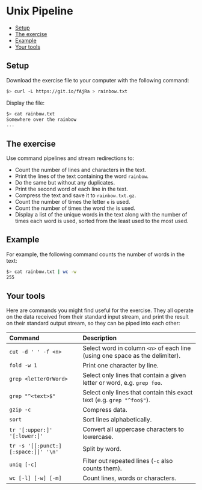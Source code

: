 # Unix Pipeline

<!-- START doctoc generated TOC please keep comment here to allow auto update -->
<!-- DON'T EDIT THIS SECTION, INSTEAD RE-RUN doctoc TO UPDATE -->

- [Setup](#setup)
- [The exercise](#the-exercise)
- [Example](#example)
- [Your tools](#your-tools)

<!-- END doctoc generated TOC please keep comment here to allow auto update -->

## Setup

Download the exercise file to your computer with the following command:

```bash
$> curl -L https://git.io/fAjRa > rainbow.txt
```

Display the file:

```bash
$> cat rainbow.txt
Somewhere over the rainbow
...
```

## The exercise

Use command pipelines and stream redirections to:

- Count the number of lines and characters in the text.
- Print the lines of the text containing the word `rainbow`.
- Do the same but without any duplicates.
- Print the second word of each line in the text.
- Compress the text and save it to `rainbow.txt.gz`.
- Count the number of times the letter `e` is used.
- Count the number of times the word `the` is used.
- Display a list of the unique words in the text along with the number of times each word is used,
  sorted from the least used to the most used.

## Example

For example, the following command counts the number of words in the text:

```bash
$> cat rainbow.txt | wc -w
255
```

## Your tools

Here are commands you might find useful for the exercise. They all operate on
the data received from their standard input stream, and print the result on
their standard output stream, so they can be piped into each other:

| Command                             | Description                                                                  |
| :---------------------------------- | :--------------------------------------------------------------------------- |
| `cut -d ' ' -f <n>`                 | Select word in column `<n>` of each line (using one space as the delimiter). |
| `fold -w 1`                         | Print one character by line.                                                 |
| `grep <letterOrWord>`               | Select only lines that contain a given letter or word, e.g. `grep foo`.      |
| `grep "^<text>$"`                   | Select only lines that contain this exact text (e.g. `grep "^foo$"`).        |
| `gzip -c`                           | Compress data.                                                               |
| `sort`                              | Sort lines alphabetically.                                                   |
| `tr '[:upper:]' '[:lower:]'`        | Convert all uppercase characters to lowercase.                               |
| `tr -s '[[:punct:][:space:]]' '\n'` | Split by word.                                                               |
| `uniq [-c]`                         | Filter out repeated lines (`-c` also counts them).                           |
| `wc [-l] [-w] [-m]`                 | Count lines, words or characters.                                            |
